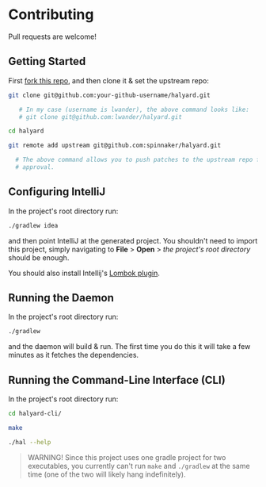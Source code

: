 # Contributing

Pull requests are welcome!

## Getting Started

First [fork this repo](https://help.github.com/articles/fork-a-repo/), and
then clone it & set the upstream repo:

```bash
git clone git@github.com:your-github-username/halyard.git

   # In my case (username is lwander), the above command looks like:
   # git clone git@github.com:lwander/halyard.git

cd halyard

git remote add upstream git@github.com:spinnaker/halyard.git

  # The above command allows you to push patches to the upstream repo for 
  # approval.
```

## Configuring IntelliJ

In the project's root directory run:

```bash
./gradlew idea
```

and then point IntelliJ at the generated project. You shouldn't need to import
this project, simply navigating to __File__ > __Open__ > _the project's root
directory_ should be enough.

You should also install Intellij's [Lombok plugin](https://plugins.jetbrains.com/idea/plugin/6317-lombok-plugin).

## Running the Daemon

In the project's root directory run:

```bash
./gradlew
```

and the daemon will build & run. The first time you do this it will take a few
minutes as it fetches the dependencies.

## Running the Command-Line Interface (CLI)

In the project's root directory run:

```bash
cd halyard-cli/

make

./hal --help
```

> WARNING! Since this project uses one gradle project for two executables, you
> currently can't run `make` and `./gradlew` at the same time (one of the two
> will likely hang indefinitely).
